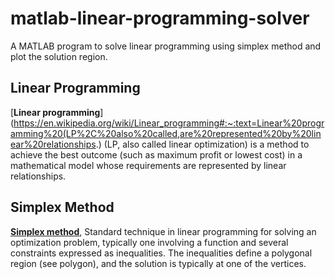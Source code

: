 # matlab-linear-programming-solver
A MATLAB program to solve linear programming using simplex method and plot the solution region.
## Linear Programming
[**Linear programming**](https://en.wikipedia.org/wiki/Linear_programming#:~:text=Linear%20programming%20(LP%2C%20also%20called,are%20represented%20by%20linear%20relationships.) (LP, also called linear optimization) is a method to achieve the best outcome (such as maximum profit or lowest cost) in a mathematical model whose requirements are represented by linear relationships.
## Simplex Method
[**Simplex method**](https://en.wikipedia.org/wiki/Simplex_algorithm), Standard technique in linear programming for solving an optimization problem, typically one involving a function and several constraints expressed as inequalities. The inequalities define a polygonal region (see polygon), and the solution is typically at one of the vertices.
